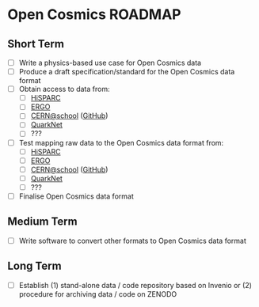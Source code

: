 # Open Cosmics ROADMAP

## Short Term

- [ ] Write a physics-based use case for Open Cosmics data
- [ ] Produce a draft specification/standard for the Open Cosmics data format
- [ ] Obtain access to data from:
    - [ ] [HiSPARC](http://www.hisparc.nl/en/)
    - [ ] [ERGO](http://www.ergotelescope.org/)
    - [ ] [CERN@school](http://researchinschools.org/CERN/home.html) ([GitHub](https://github.com/CERNatschool))
    - [ ] [QuarkNet](https://www.i2u2.org/elab/cosmic)
    - [ ] ???
- [ ] Test mapping raw data to the Open Cosmics data format from:
    - [ ] [HiSPARC](http://www.hisparc.nl/en/)
    - [ ] [ERGO](http://www.ergotelescope.org/)
    - [ ] [CERN@school](http://researchinschools.org/CERN/home.html) ([GitHub](https://github.com/CERNatschool))
    - [ ] [QuarkNet](https://www.i2u2.org/elab/cosmic)
    - [ ] ???
- [ ] Finalise Open Cosmics data format

## Medium Term

- [ ] Write software to convert other formats to Open Cosmics data format

## Long Term

- [ ] Establish (1) stand-alone data / code repository based on Invenio or (2) procedure for archiving data / code on ZENODO

